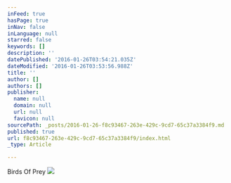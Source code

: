 ```yaml
---
inFeed: true
hasPage: true
inNav: false
inLanguage: null
starred: false
keywords: []
description: ''
datePublished: '2016-01-26T03:54:21.035Z'
dateModified: '2016-01-26T03:53:56.988Z'
title: ''
author: []
authors: []
publisher:
  name: null
  domain: null
  url: null
  favicon: null
sourcePath: _posts/2016-01-26-f8c93467-263e-429c-9cd7-65c37a3384f9.md
published: true
url: f8c93467-263e-429c-9cd7-65c37a3384f9/index.html
_type: Article

---
```

Birds Of Prey
![](https://the-grid-user-content.s3-us-west-2.amazonaws.com/edf0a6d5-a0c2-432a-9c54-51f11cbc8055.jpg)